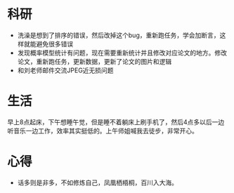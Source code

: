 #  科研
- 洗澡是想到了排序的错误，然后改掉这个bug，重新跑任务，学会加断言，这样就能避免很多错误
- 发现概率模型统计有问题，现在需要重新统计并且修改对应论文的地方。修改论文，重新跑任务，更新数据，更新了论文的图片和逻辑
- 和刘老师邮件交流JPEG近无损问题

# 生活
早上8点起床，下午想睡午觉，但是睡不着躺床上刷手机了，然后4点多以后一边听音乐一边工作，效率其实挺低的。上午师姐喊我去徒步，非常开心。

# 心得
- 话多则是非多，不如修炼自己，凤凰栖梧桐，百川入大海。

